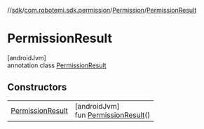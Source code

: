 //[sdk](../../../../index.md)/[com.robotemi.sdk.permission](../../index.md)/[Permission](../index.md)/[PermissionResult](index.md)

# PermissionResult

[androidJvm]\
annotation class [PermissionResult](index.md)

## Constructors

| | |
|---|---|
| [PermissionResult](-permission-result.md) | [androidJvm]<br>fun [PermissionResult](-permission-result.md)() |
